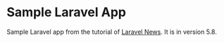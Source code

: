 # Sample Laravel App
Sample Laravel app from the tutorial of [Laravel News](https://laravel-news.com/your-first-laravel-application). It is in version 5.8.
